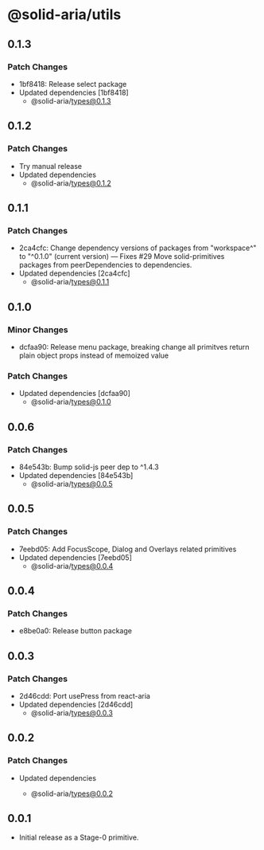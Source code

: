 # @solid-aria/utils

## 0.1.3

### Patch Changes

- 1bf8418: Release select package
- Updated dependencies [1bf8418]
  - @solid-aria/types@0.1.3

## 0.1.2

### Patch Changes

- Try manual release
- Updated dependencies
  - @solid-aria/types@0.1.2

## 0.1.1

### Patch Changes

- 2ca4cfc: Change dependency versions of packages from "workspace^" to "^0.1.0" (current version) — Fixes #29
  Move solid-primitives packages from peerDependencies to dependencies.
- Updated dependencies [2ca4cfc]
  - @solid-aria/types@0.1.1

## 0.1.0

### Minor Changes

- dcfaa90: Release menu package, breaking change all primitves return plain object props instead of memoized value

### Patch Changes

- Updated dependencies [dcfaa90]
  - @solid-aria/types@0.1.0

## 0.0.6

### Patch Changes

- 84e543b: Bump solid-js peer dep to ^1.4.3
- Updated dependencies [84e543b]
  - @solid-aria/types@0.0.5

## 0.0.5

### Patch Changes

- 7eebd05: Add FocusScope, Dialog and Overlays related primitives
- Updated dependencies [7eebd05]
  - @solid-aria/types@0.0.4

## 0.0.4

### Patch Changes

- e8be0a0: Release button package

## 0.0.3

### Patch Changes

- 2d46cdd: Port usePress from react-aria
- Updated dependencies [2d46cdd]
  - @solid-aria/types@0.0.3

## 0.0.2

### Patch Changes

- Updated dependencies

  - @solid-aria/types@0.0.2

## 0.0.1

- Initial release as a Stage-0 primitive.
